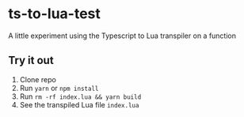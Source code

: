 # ts-to-lua-test

A little experiment using the Typescript to Lua transpiler on a function

## Try it out

1. Clone repo
2. Run `yarn` or `npm install`
3. Run `rm -rf index.lua && yarn build`
4. See the transpiled Lua file `index.lua`
